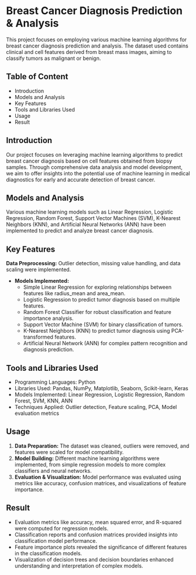 
# Breast Cancer Diagnosis Prediction & Analysis


This project focuses on employing various machine learning algorithms for breast cancer diagnosis prediction and analysis. The dataset used contains clinical and cell features derived from breast mass images, aiming to classify tumors as malignant or benign.


## Table of Content
- Introduction
- Models and Analysis
- Key Features
- Tools and Libraries Used
- Usage
- Result
## Introduction
Our project focuses on leveraging machine learning algorithms to predict breast cancer diagnosis based on cell features obtained from biopsy samples. Through comprehensive data analysis and model development, we aim to offer insights into the potential use of machine learning in medical diagnostics for early and accurate detection of breast cancer.
## Models and Analysis

Various machine learning models such as Linear Regression, Logistic Regression, Random Forest, Support Vector Machines (SVM), K-Nearest Neighbors (KNN), and Artificial Neural Networks (ANN) have been implemented to predict and analyze breast cancer diagnosis.
## Key Features
 **Data Preprocessing:** Outlier detection, missing value handling, and data scaling were implemented.
- **Models Implemented:**
  - Simple Linear Regression for exploring relationships between features like radius_mean and area_mean.
  - Logistic Regression to predict tumor diagnosis based on multiple features.
  - Random Forest Classifier for robust classification and feature importance analysis.
  - Support Vector Machine (SVM) for binary classification of tumors.
  - K-Nearest Neighbors (KNN) to predict tumor diagnosis using PCA-transformed features.
  - Artificial Neural Network (ANN) for complex pattern recognition and diagnosis prediction.

## Tools and Libraries Used
- Programming Languages: Python
- Libraries Used: Pandas, NumPy, Matplotlib, Seaborn, Scikit-learn, Keras
- Models Implemented: Linear Regression, Logistic Regression, Random Forest, SVM, KNN, ANN
- Techniques Applied: Outlier detection, Feature scaling, PCA, Model evaluation metrics
## Usage

1. **Data Preparation:** The dataset was cleaned, outliers were removed, and features were scaled for model compatibility.
2. **Model Building:** Different machine learning algorithms were implemented, from simple regression models to more complex classifiers and neural networks.
3. **Evaluation & Visualization:** Model performance was evaluated using metrics like accuracy, confusion matrices, and visualizations of feature importance.

## Result

- Evaluation metrics like accuracy, mean squared error, and R-squared were computed for regression models.
- Classification reports and confusion matrices provided insights into classification model performance.
- Feature importance plots revealed the significance of different features in the classification models.
- Visualization of decision trees and decision boundaries enhanced understanding and interpretation of complex models.

